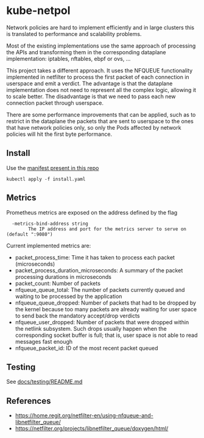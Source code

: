 # kube-netpol

Network policies are hard to implement efficiently and in large clusters this is translated to performance and scalability problems.

Most of the existing implementations use the same approach of processing the APIs and transforming them in the corresponding dataplane implementation: iptables, nftables, ebpf or ovs, ...

This project takes a different approach. It uses the NFQUEUE functionality implemented in netfilter to process the first packet of each connection in userspace and emit a verdict. The advantage is that the dataplane implementation does not need to represent all the complex logic, allowing it to scale better. The disadvantage is that we need to pass each new connection packet through userspace.

There are some performance improvements that can be applied, such as to restrict in the dataplane the packets that are sent to userspace to the ones that have network policies only, so only
the Pods affected by network policies will hit the first byte performance.

## Install

Use the [manifest present in this repo](./install.yaml)

`kubectl apply -f install.yaml`

## Metrics

Prometheus metrics are exposed on the address defined by the flag

```
  -metrics-bind-address string
        The IP address and port for the metrics server to serve on (default ":9080")
```

Current implemented metrics are:

* packet_process_time: Time it has taken to process each packet (microseconds)
* packet_process_duration_microseconds: A summary of the packet processing durations in microseconds
* packet_count: Number of packets
* nfqueue_queue_total: The number of packets currently queued and waiting to be processed by the application
* nfqueue_queue_dropped: Number of packets that had to be dropped by the kernel because too many packets are already waiting for user space to send back the mandatory accept/drop verdicts
* nfqueue_user_dropped: Number of packets that were dropped within the netlink subsystem. Such drops usually happen when the corresponding socket buffer is full; that is, user space is not able to read messages fast enough
* nfqueue_packet_id: ID of the most recent packet queued

## Testing

See [docs/testing/README.md](docs/testing/README.md)

## References

* https://home.regit.org/netfilter-en/using-nfqueue-and-libnetfilter_queue/
* https://netfilter.org/projects/libnetfilter_queue/doxygen/html/
